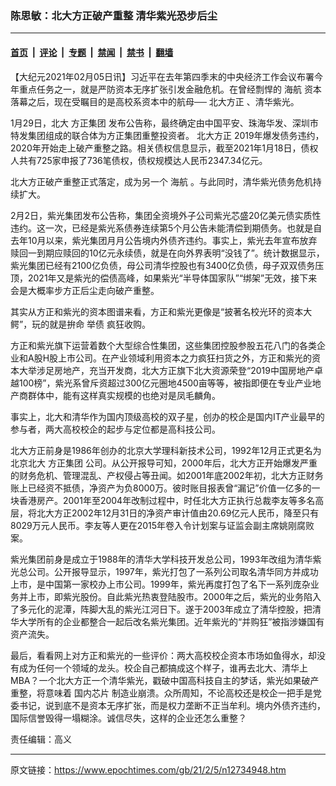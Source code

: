 ### 陈思敏：北大方正破产重整 清华紫光恐步后尘

---

#### [首页](../../../..?n12734948) &nbsp;|&nbsp; [评论](../../../../../epoch-comment?n12734948) &nbsp;|&nbsp; [专题](../../../../../epoch-special?n12734948) &nbsp;|&nbsp; [禁闻](../../../../../epoch-news?n12734948) &nbsp;|&nbsp; [禁书](../../../../../books?n12734948) &nbsp;|&nbsp; [翻墙](https://github.com/gfw-breaker/nogfw/blob/master/README.md?n12734948)


<div class="post_content" id="artbody" itemprop="articleBody">
 <!-- article content begin -->
 <p>
  【大纪元2021年02月05日讯】习近平在去年第四季末的中央经济工作会议布署今年重点任务之一，就是严防资本无序扩张引发金融危机。在曾经剽悍的
  <ok href="https://www.epochtimes.com/gb/tag/%E6%B5%B7%E8%88%AA.html">
   海航
  </ok>
  资本落幕之后，现在受瞩目的是高校系资本中的航母──
  <ok href="https://www.epochtimes.com/gb/tag/%E5%8C%97%E5%A4%A7%E6%96%B9%E6%AD%A3.html">
   北大方正
  </ok>
  、清华紫光。
 </p>
 <p>
  1月29日，北大
  <ok href="https://www.epochtimes.com/gb/tag/%E6%96%B9%E6%AD%A3%E9%9B%86%E5%9B%A2.html">
   方正集团
  </ok>
  发布公告称，最终确定由中国平安、珠海华发、深圳市特发集团组成的联合体为方正集团重整投资者。
  <ok href="https://www.epochtimes.com/gb/tag/%E5%8C%97%E5%A4%A7%E6%96%B9%E6%AD%A3.html">
   北大方正
  </ok>
  2019年爆发债务违约，2020年开始走上破产重整之路。相关债权信息显示，截至2021年1月18日，债权人共有725家申报了736笔债权，债权规模达人民币2347.34亿元。
 </p>
 <p>
  北大方正破产重整正式落定，成为另一个
  <ok href="https://www.epochtimes.com/gb/tag/%E6%B5%B7%E8%88%AA.html">
   海航
  </ok>
  。与此同时，清华紫光债务危机持续扩大。
 </p>
 <p>
  2月2日，紫光集团发布公告称，集团全资境外子公司紫光芯盛20亿美元债实质性违约。这一次，已经是紫光系债券连续第5个月公告未能清偿到期债务。也就是自去年10月以来，紫光集团月月公告境内外债齐违约。事实上，紫光去年宣布放弃赎回一到期应赎回的10亿元永续债，就是在向外界表明“没钱了”。统计数据显示，紫光集团已经有2100亿负债，母公司清华控股也有3400亿负债，母子双双债务压顶，2021年又是紫光的偿债高峰，如果紫光“半导体国家队”“绑架”无效，接下来会是大概率步方正后尘走向破产重整。
 </p>
 <p>
  其实从方正和紫光的资本图谱来看，方正和紫光更像是“披著名校光环的资本大鳄”，玩的就是拚命
  <ok href="https://www.epochtimes.com/gb/tag/%E4%B8%BE%E5%80%BA.html">
   举债
  </ok>
  疯狂收购。
 </p>
 <p>
  方正和紫光旗下运营着数个大型综合性集团，这些集团控股参股五花八门的各类企业和A股H股上市公司。在产业领域利用资本之力疯狂扫货之外，方正和紫光的资本大举涉足房地产，充当开发商，北大方正旗下北大资源荣登“2019中国房地产卓越100榜”，紫光系曾斥资超过300亿元圈地4500亩等等，被指即便在专业产业地产商群体中，能有这样真实规模的也绝对是凤毛麟角。
 </p>
 <p>
  事实上，北大和清华作为国内顶级高校的双子星，创办的校企是国内IT产业最早的参与者，两大高校校企的起步与定位都是高科技公司。
 </p>
 <p>
  北大方正前身是1986年创办的北京大学理科新技术公司，1992年12月正式更名为北京北大
  <ok href="https://www.epochtimes.com/gb/tag/%E6%96%B9%E6%AD%A3%E9%9B%86%E5%9B%A2.html">
   方正集团
  </ok>
  公司。从公开报导可知，2000年后，北大方正开始爆发严重的财务危机、管理混乱、产权侵占等丑闻。如2001年底2002年初，北大方正财务账上已经资不抵债，净资产为负8000万。彼时账目报表曾“漏记”价值一亿多的一块香港房产。2001年至2004年改制过程中，时任北大方正执行总裁李友等多名高层，将北大方正2002年12月31日的净资产审计值由20.69亿元人民币，降至只有8029万元人民币。李友等人更在2015年卷入令计划案与证监会副主席姚刚腐败案。
 </p>
 <p>
  紫光集团前身是成立于1988年的清华大学科技开发总公司，1993年改组为清华紫光总公司。公开报导显示，1997年，紫光打包了一系列公司取名清华同方并成功上市，是中国第一家校办上市公司。1999年，紫光再度打包了名下一系列庞杂业务并上市，即紫光股份。自此紫光热衷登陆股市。2000年之后，紫光的业务陷入了多元化的泥潭，阵脚大乱的紫光江河日下。遂于2003年成立了清华控股，把清华大学所有的企业都整合一起后改名紫光集团。近年紫光的“并购狂”被指涉嫌国有资产流失。
 </p>
 <p>
  最后，看看网上对方正和紫光的一些评价：两大高校校企资本市场如鱼得水，却没有成为任何一个领域的龙头。校企自己都搞成这个样子，谁再去北大、清华上MBA？一个北大方正一个清华紫光，戳破中国高科技自主的梦话，紫光如果破产重整，将意味着
  <ok href="https://www.epochtimes.com/gb/tag/%E5%9B%BD%E5%86%85%E8%8A%AF%E7%89%87.html">
   国内芯片
  </ok>
  制造业崩溃。众所周知，不论高校还是校企一把手是党委书记，说到底不是资本无序扩张，而是权力垄断不正当牟利。境内外债齐违约，国际信誉毁得一塌糊涂。诚信尽失，这样的企业还怎么重整？
 </p>
 <p>
  责任编辑：高义
 </p>
 <p>
 </p>
 <!-- article content end -->
 <div id="below_article_ad">
 </div>
</div>


---

原文链接：https://www.epochtimes.com/gb/21/2/5/n12734948.htm